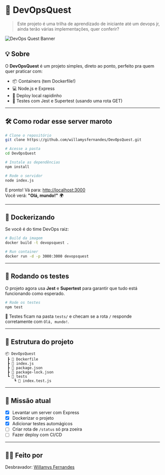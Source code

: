 # 🚀 DevOpsQuest

> Este projeto é uma trilha de aprendizado de iniciante até um devops jr, ainda terão várias implementações, quer conferir?

![DevOps Quest Banner](https://media.giphy.com/media/xTiIzJSKB4l7xTouE8/giphy.gif)

## 💡 Sobre

O **DevOpsQuest** é um projeto simples, direto ao ponto, perfeito pra quem quer praticar com:

- 📦 Containers (tem Dockerfile!)
- 💻 Node.js e Express
- 🚀 Deploy local rapidinho
- 🧪 Testes com Jest e Supertest (usando uma rota GET)

--- 

## 🛠️ Como rodar esse server maroto

```bash
# Clone o repositório
git clone https://github.com/willamysfernandes/DevOpsQuest.git

# Acesse a pasta
cd DevOpsQuest

# Instale as dependências
npm install

# Rode o servidor
node index.js
```

E pronto! Vá para: [http://localhost:3000](http://localhost:3000)  
Você verá: **"Olá, mundo!"** 🌍

---

## 🐳 Dockerizando

Se você é do time DevOps raiz:

```bash
# Build da imagem
docker build -t devopsquest .

# Run container
docker run -d -p 3000:3000 devopsquest
```

---

## 🧪 Rodando os testes

O projeto agora usa **Jest** e **Supertest** para garantir que tudo está funcionando como esperado.

```bash
# Rode os testes
npm test
```

📁 Testes ficam na pasta `tests/` e checam se a rota `/` responde corretamente com `Olá, mundo!`.

---

## 📁 Estrutura do projeto

```
📦 DevOpsQuest
 ┣ 📄 Dockerfile
 ┣ 📄 index.js
 ┣ 📄 package.json
 ┣ 📄 package-lock.json
 ┗ 📂 tests
    ┗ 📄 index.test.js
```

---

## 🧙 Missão atual

- [x] Levantar um server com Express
- [x] Dockerizar o projeto
- [x] Adicionar testes automágicos
- [ ] Criar rota de `/status` só pra zoeira
- [ ] Fazer deploy com CI/CD

---

## 🧙‍♂️ Feito por

Desbravador: [Willamys Fernandes](https://github.com/willamysfernandes)


